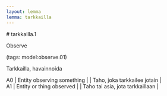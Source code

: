 ```yaml
---
layout: lemma
lemma: tarkkailla
---
```


<div class="sense">
# <span class="sensename">tarkkailla.1</span>

<span class="description">Observe</span>

(tags: model:observe.01)

<span class="description">Tarkkailla, havainnoida</span>

A0 | Entity observing something |   | Taho, joka tarkkailee jotain |  
A1 | Entity or thing observed |   | Taho tai asia, jota tarkkaillaan |  

</div>

